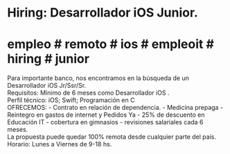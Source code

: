 #  Hiring: Desarrollador iOS Junior.
# empleo # remoto # ios # empleoit # hiring # junior
Para importante banco, nos encontramos en la búsqueda de un Desarrollador iOS Jr/Ssr/Sr.   
Requisitos: Mínimo de 6 meses como Desarrollador iOS .  
Perfil técnico: iOS; Swift; Programación en C    
OFRECEMOS:  - Contrato en relación de dependencia.  - Medicina prepaga - Reintegro en gastos de  internet y Pedidos Ya - 25% de descuento en  Educación IT - cobertura en gimnasios - revisiones  salariales cada 6 meses.  
La propuesta puede quedar 100% remota desde  cualquier parte del país.   
Horario: Lunes a Viernes de 9-18 hs.
